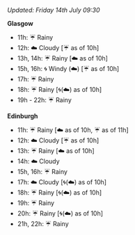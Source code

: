*Updated: Friday 14th July 09:30*

**Glasgow**

* 11h: :umbrella: Rainy
* 12h: :cloud: Cloudy [:umbrella: as of 10h]
* 13h, 14h: :umbrella: Rainy [:cloud: as of 10h]
* 15h, 16h: :cyclone: Windy (:cloud:) [:umbrella: as of 10h]
* 17h: :umbrella: Rainy
* 18h: :umbrella: Rainy [:cyclone:(:cloud:) as of 10h]
* 19h - 22h: :umbrella: Rainy

**Edinburgh**

* 11h: :umbrella: Rainy [:cloud: as of 10h, :umbrella: as of 11h]
* 12h: :cloud: Cloudy [:umbrella: as of 10h]
* 13h: :umbrella: Rainy [:cloud: as of 10h]
* 14h: :cloud: Cloudy
* 15h, 16h: :umbrella: Rainy
* 17h: :cloud: Cloudy [:cyclone:(:cloud:) as of 10h]
* 18h: :umbrella: Rainy [:cyclone:(:cloud:) as of 10h]
* 19h: :umbrella: Rainy
* 20h: :umbrella: Rainy [:cyclone:(:cloud:) as of 10h]
* 21h, 22h: :umbrella: Rainy
